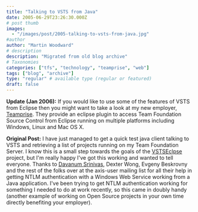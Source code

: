 ```yaml
---
title: "Talking to VSTS from Java"
date: 2005-06-29T23:26:30.000Z
# post thumb
images:
  - "/images/post/2005-talking-to-vsts-from-java.jpg"
#author
author: "Martin Woodward"
# description
description: "Migrated from old blog archive"
# Taxonomies
categories: ["tfs", "technology", "teamprise", "web"]
tags: ["blog", "archive"]
type: "regular" # available type (regular or featured)
draft: false
---
```

**Update (Jan 2006):**  If you would like to use some of the features of VSTS from Eclipse then you might want to take a look at my new employer, [Teamprise](http://www.teamprise.com).  They provide an eclipse plugin to access Team Foundation Source Control from Eclipse running on multiple platforms including Windows, Linux and Mac OS X.

**Original Post:**  I have just managed to get a quick test java client talking to VSTS and retrieving a list of projects running on my Team Foundation Server.  I know this is a small step towards the goals of the [VSTSEclpse](http://www.vstseclipse.org) project, but I'm really happy I've got this working and wanted to tell everyone.  Thanks to [Davanum Srinivas](http://blogs.cocoondev.org/dims/), Dexter Wong, Evgeny Beskrovny and the rest of the folks over at the axis-user mailing list for all their help in getting NTLM authentication with a Windows Web Service working from a Java application.  I've been trying to get NTLM authentication working for something I needed to do at work recently, so this came in doubly handy (another example of working on Open Source projects in your own time directly benefiting your employer).
